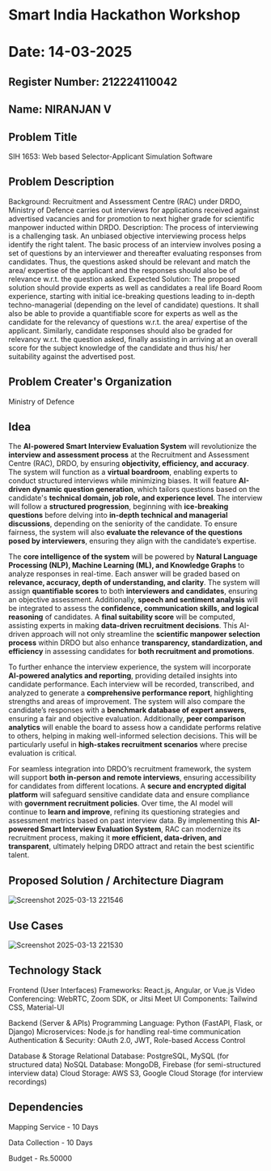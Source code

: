 # Smart India Hackathon Workshop
# Date: 14-03-2025
## Register Number: 212224110042
## Name: NIRANJAN V
## Problem Title
SIH 1653: Web based Selector-Applicant Simulation Software
## Problem Description
Background: Recruitment and Assessment Centre (RAC) under DRDO, Ministry of Defence carries out interviews for applications received against advertised vacancies and for promotion to next higher grade for scientific manpower inducted within DRDO. Description: The process of interviewing is a challenging task. An unbiased objective interviewing process helps identify the right talent. The basic process of an interview involves posing a set of questions by an interviewer and thereafter evaluating responses from candidates. Thus, the questions asked should be relevant and match the area/ expertise of the applicant and the responses should also be of relevance w.r.t. the question asked. Expected Solution: The proposed solution should provide experts as well as candidates a real life Board Room experience, starting with initial ice-breaking questions leading to in-depth techno-managerial (depending on the level of candidate) questions. It shall also be able to provide a quantifiable score for experts as well as the candidate for the relevancy of questions w.r.t. the area/ expertise of the applicant. Similarly, candidate responses should also be graded for relevancy w.r.t. the question asked, finally assisting in arriving at an overall score for the subject knowledge of the candidate and thus his/ her suitability against the advertised post.

## Problem Creater's Organization
Ministry of Defence

## Idea

The **AI-powered Smart Interview Evaluation System** will revolutionize the **interview and assessment process** at the Recruitment and Assessment Centre (RAC), DRDO, by ensuring **objectivity, efficiency, and accuracy**. The system will function as a **virtual boardroom**, enabling experts to conduct structured interviews while minimizing biases. It will feature **AI-driven dynamic question generation**, which tailors questions based on the candidate's **technical domain, job role, and experience level**. The interview will follow a **structured progression**, beginning with **ice-breaking questions** before delving into **in-depth technical and managerial discussions**, depending on the seniority of the candidate. To ensure fairness, the system will also **evaluate the relevance of the questions posed by interviewers**, ensuring they align with the candidate’s expertise.  

The **core intelligence of the system** will be powered by **Natural Language Processing (NLP), Machine Learning (ML), and Knowledge Graphs** to analyze responses in real-time. Each answer will be graded based on **relevance, accuracy, depth of understanding, and clarity**. The system will assign **quantifiable scores** to both **interviewers and candidates**, ensuring an objective assessment. Additionally, **speech and sentiment analysis** will be integrated to assess the **confidence, communication skills, and logical reasoning** of candidates. A **final suitability score** will be computed, assisting experts in making **data-driven recruitment decisions**. This AI-driven approach will not only streamline the **scientific manpower selection process** within DRDO but also enhance **transparency, standardization, and efficiency** in assessing candidates for **both recruitment and promotions**.

To further enhance the interview experience, the system will incorporate **AI-powered analytics and reporting**, providing detailed insights into candidate performance. Each interview will be recorded, transcribed, and analyzed to generate a **comprehensive performance report**, highlighting strengths and areas of improvement. The system will also compare the candidate’s responses with a **benchmark database of expert answers**, ensuring a fair and objective evaluation. Additionally, **peer comparison analytics** will enable the board to assess how a candidate performs relative to others, helping in making well-informed selection decisions. This will be particularly useful in **high-stakes recruitment scenarios** where precise evaluation is critical.  

For seamless integration into DRDO’s recruitment framework, the system will support **both in-person and remote interviews**, ensuring accessibility for candidates from different locations. A **secure and encrypted digital platform** will safeguard sensitive candidate data and ensure compliance with **government recruitment policies**. Over time, the AI model will continue to **learn and improve**, refining its questioning strategies and assessment metrics based on past interview data. By implementing this **AI-powered Smart Interview Evaluation System**, RAC can modernize its recruitment process, making it **more efficient, data-driven, and transparent**, ultimately helping DRDO attract and retain the best scientific talent.


## Proposed Solution / Architecture Diagram

![Screenshot 2025-03-13 221546](https://github.com/user-attachments/assets/c066a686-3e31-4fb5-b6d7-544ae254d13d)


## Use Cases

![Screenshot 2025-03-13 221530](https://github.com/user-attachments/assets/f7042352-7dc1-42ea-ac27-d63a700ad811)


## Technology Stack

Frontend (User Interfaces)
     Frameworks: React.js, Angular, or Vue.js
     Video Conferencing: WebRTC, Zoom SDK, or Jitsi Meet
     UI Components: Tailwind CSS, Material-UI

 Backend (Server & APIs)
     Programming Language: Python (FastAPI, Flask, or Django)
     Microservices: Node.js for handling real-time communication
     Authentication & Security: OAuth 2.0, JWT, Role-based Access Control

Database & Storage
     Relational Database: PostgreSQL, MySQL (for structured data)
     NoSQL Database: MongoDB, Firebase (for semi-structured interview data)
     Cloud Storage: AWS S3, Google Cloud Storage (for interview recordings)

## Dependencies

Mapping Service - 10 Days

Data Collection - 10 Days

Budget - Rs.50000

